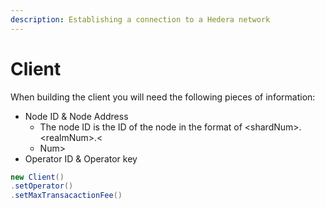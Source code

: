 ```yaml
---
description: Establishing a connection to a Hedera network
---
```


# Client

When building the client you will need the following pieces of information:

* Node ID & Node Address
  * The node ID is the ID of the node in the format of &lt;shardNum&gt;.&lt;realmNum&gt;.&lt;
  * Num&gt;
* Operator ID & Operator key

```java
new Client()
.setOperator()
.setMaxTransacactionFee()

```

